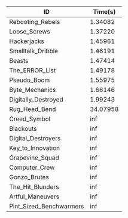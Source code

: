 |ID|Time(s)|
|-|-|
|Rebooting_Rebels|1.34082|
|Loose_Screws|1.37220|
|Hackerjacks|1.45961|
|Smalltalk_Dribble|1.46191|
|Beasts|1.47414|
|The_ERROR_List|1.49178|
|Pseudo_Boom|1.55975|
|Byte_Mechanics|1.66146|
|Digitally_Destroyed|1.99243|
|Rug_Heed_Bend|34.07958|
|Creed_Symbol|inf|
|Blackouts|inf|
|Digital_Destroyers|inf|
|Key_to_Innovation|inf|
|Grapevine_Squad|inf|
|Computer_Crew|inf|
|Gonzo_Brutes|inf|
|The_Hit_Blunders|inf|
|Artful_Maneuvers|inf|
|Pint_Sized_Benchwarmers|inf|
